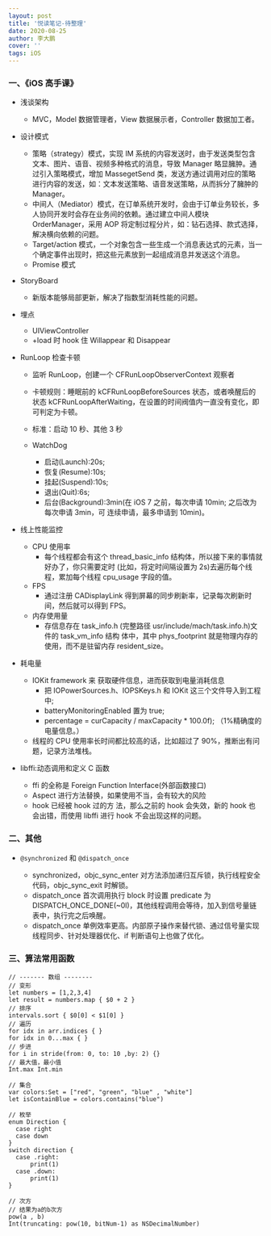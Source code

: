 ```yaml
---
layout: post
title: '悦读笔记-待整理'
date: 2020-08-25
author: 李大鹏
cover: ''
tags: iOS
---
```


### 一、《iOS 高手课》

- 浅谈架构

  - MVC，Model 数据管理者，View 数据展示者，Controller 数据加工者。

- 设计模式

  - 策略（strategy）模式，实现 IM 系统的内容发送时，由于发送类型包含文本、图片、语音、视频多种格式的消息，导致 Manager 略显臃肿。通过引入策略模式，增加 MassegetSend 类，发送方通过调用对应的策略进行内容的发送，如：文本发送策略、语音发送策略，从而拆分了臃肿的 Manager。
  - 中间人（Mediator）模式，在订单系统开发时，会由于订单业务较长，多人协同开发时会存在业务间的依赖。通过建立中间人模块 OrderManager，采用 AOP 将定制过程分片，如：钻石选择、款式选择，解决横向依赖的问题。
  - Target/action 模式，一个对象包含一些生成一个消息表达式的元素，当一个确定事件出现时，把这些元素放到一起组成消息并发送这个消息。
  - Promise 模式

- StoryBoard

  - 新版本能够局部更新，解决了指数型消耗性能的问题。

- 埋点

  - UIViewController
  - +load 时 hook 住 Willappear 和 Disappear

- RunLoop 检查卡顿

  - 监听 RunLoop，创建一个 CFRunLoopObserverContext 观察者
  - 卡顿规则：睡眠前的 kCFRunLoopBeforeSources 状态，或者唤醒后的状态 kCFRunLoopAfterWaiting，在设置的时间阀值内一直没有变化，即可判定为卡顿。
  - 标准：启动 10 秒、其他 3 秒
  - WatchDog

    - 启动(Launch):20s;
    - 恢复(Resume):10s;
    - 挂起(Suspend):10s;
    - 退出(Quit):6s;
    - 后台(Background):3min(在 iOS 7 之前，每次申请 10min; 之后改为每次申请 3min，可 连续申请，最多申请到 10min)。

- 线上性能监控
  - CPU 使用率
    - 每个线程都会有这个 thread_basic_info 结构体，所以接下来的事情就好办了，你只需要定时 (比如，将定时间隔设置为 2s)去遍历每个线程，累加每个线程 cpu_usage 字段的值。
  - FPS
    - 通过注册 CADisplayLink 得到屏幕的同步刷新率，记录每次刷新时间，然后就可以得到 FPS。
  - 内存使用量
    - 存信息存在 task_info.h (完整路径 usr/include/mach/task.info.h)文件的 task_vm_info 结构 体中，其中 phys_footprint 就是物理内存的使用，而不是驻留内存 resident_size。
- 耗电量
  - IOKit framework 来 获取硬件信息，进而获取到电量消耗信息
    - 把 IOPowerSources.h、IOPSKeys.h 和 IOKit 这三个文件导入到工程中;
    - batteryMonitoringEnabled 置为 true;
    - percentage = curCapacity / maxCapacity \* 100.0f); （1%精确度的电量信息。）
  - 线程的 CPU 使用率长时间都比较高的话，比如超过了 90%，推断出有问题，记录方法堆栈。
- libffi:动态调用和定义 C 函数
  - ffi 的全称是 Foreign Function Interface(外部函数接口)
  - Aspect 进行方法替换，如果使用不当，会有较大的风险
  - hook 已经被 hook 过的方 法，那么之前的 hook 会失效，新的 hook 也会出错，而使用 libffi 进行 hook 不会出现这样的问题。

### 二、其他

- `@synchronized` 和 `@dispatch_once`

  - synchronized，objc_sync_enter 对方法添加递归互斥锁，执行线程安全代码，objc_sync_exit 时解锁。
  - dispatch_once 首次调用执行 block 时设置 predicate 为 DISPATCH_ONCE_DONE(~0l)，其他线程调用会等待，加入到信号量链表中，执行完之后唤醒。
  - dispatch_once 单例效率更高。内部原子操作来替代锁、通过信号量实现线程同步、针对处理器优化、if 判断语句上也做了优化。

### 三、算法常用函数

```
// ------- 数组 --------
// 变形
let numbers = [1,2,3,4]
let result = numbers.map { $0 + 2 }
// 排序
intervals.sort { $0[0] < $1[0] }
// 遍历
for idx in arr.indices { }
for idx in 0...max { }
// 步进
for i in stride(from: 0, to: 10 ,by: 2) {}
// 最大值，最小值
Int.max Int.min

// 集合
var colors:Set = ["red", "green", "blue" , "white"]
let isContainBlue = colors.contains("blue")

// 枚举
enum Direction {
  case right
  case down
}
switch direction {
  case .right:
      print(1)
  case .down:
      print(1)
}

// 次方
// 结果为a的b次方
pow(a , b)
Int(truncating: pow(10, bitNum-1) as NSDecimalNumber)
```
